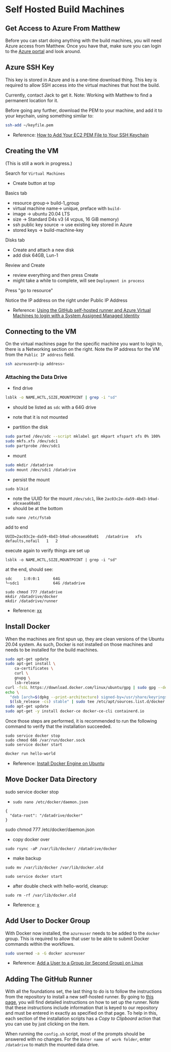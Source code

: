 # Self Hosted Build Machines

## Get Access to Azure From Matthew

Before you can start doing anything with the build machines, you will need Azure access from Matthew.
Once you have that, make sure you can login to the [Azure portal](https://portal.azure.com/) and look around.

## Azure SSH Key

This key is stored in Azure and is a one-time download thing.
This key is required to allow SSH access into the virtual machines that host the build.

Currently, contact Jack to get it.
Note: Working with Matthew to find a permanent location for it.

Before going any further, download the PEM to your machine, and add it to your keychain, using something similar to:

```sh
ssh-add ~/keyfile.pem
```

- Reference: [How to Add Your EC2 PEM File to Your SSH Keychain](https://www.cloudsavvyit.com/1795/how-to-add-your-ec2-pem-file-to-your-ssh-keychain/)

## Creating the VM

(This is still a work in progress.)

Search for `Virtual Machines`
- Create button at top

Basics tab
- resource group-> build-1_group
- virtual machine name-> unique, preface with `build-`
- image -> ubuntu 20.04 LTS
- size -> Standard D4s v3 (4 vcpus, 16 GiB memory)
- ssh public key source -> use existing key stored in Azure
- stored keys -> build-machine-key

Disks tab
- Create and attach a new disk
- add disk 64GB, Lun-1

Review and Create
- review everything and then press Create
- might take a while to complete, will see `Deployment in process`

Press "go to resource"

Notice the IP address on the right under Public IP Address

- Reference: [Using the GitHub self-hosted runner and Azure Virtual Machines to login with a System Assigned Managed Identity](https://www.cloudwithchris.com/blog/github-selfhosted-runner-on-azure/)

## Connecting to the VM

On the virtual machines page for the specific machine you want to login to, there is a Networking section on the right.
Note the IP address for the VM from the `Public IP address` field.

```sh
ssh azureuser@<ip address>
```

### Attaching the Data Drive

- find drive

```sh
lsblk -o NAME,HCTL,SIZE,MOUNTPOINT | grep -i "sd"
```

- should be listed as `sdc` with a 64G drive
- note that it is not mounted

- partition the disk
```sh
sudo parted /dev/sdc --script mklabel gpt mkpart xfspart xfs 0% 100%
sudo mkfs.xfs /dev/sdc1
sudo partprobe /dev/sdc1
```

- mount
```sh
sudo mkdir /datadrive
sudo mount /dev/sdc1 /datadrive
```

- persist the mount
```
sudo blkid
```
- note the UUID for the mount `/dev/sdc1`, like `2ac03c2e-da59-4bd3-b9ad-a9ceaea60a01`
- should be at the bottom

```
sudo nano /etc/fstab
```

add to end
```
UUID=2ac03c2e-da59-4bd3-b9ad-a9ceaea60a01   /datadrive   xfs   defaults,nofail   1   2
```

execute again to verify things are set up
```
lsblk -o NAME,HCTL,SIZE,MOUNTPOINT | grep -i "sd"
```

at the end, should see:
```
sdc     1:0:0:1      64G
└─sdc1               64G /datadrive
```

```
sudo chmod 777 /datadrive
mkdir /datadrive/docker
mkdir /datadrive/runner
```

- Reference: [xx](https://docs.microsoft.com/en-us/azure/virtual-machines/linux/attach-disk-portal)

## Install Docker

When the machines are first spun up, they are clean versions of the Ubuntu 20.04 system.
As such, Docker is not installed on those machines and needs to be installed for the build machines.

```sh
sudo apt-get update
sudo apt-get install \
    ca-certificates \
    curl \
    gnupg \
    lsb-release
curl -fsSL https://download.docker.com/linux/ubuntu/gpg | sudo gpg --dearmor -o /usr/share/keyrings/docker-archive-keyring.gpg
echo \
  "deb [arch=$(dpkg --print-architecture) signed-by=/usr/share/keyrings/docker-archive-keyring.gpg] https://download.docker.com/linux/ubuntu \
  $(lsb_release -cs) stable" | sudo tee /etc/apt/sources.list.d/docker.list > /dev/null
sudo apt-get update
sudo apt-get -y install docker-ce docker-ce-cli containerd.io
```

Once those steps are performed, it is recommended to run the following command to verify that the installation succeeded.

```
sudo service docker stop
sudo chmod 666 /var/run/docker.sock
sudo service docker start
```

```sh
docker run hello-world
```

- Reference: [Install Docker Engine on Ubuntu](https://docs.docker.com/engine/install/ubuntu/)

## Move Docker Data Directory

sudo service docker stop

- `sudo nano /etc/docker/daemon.json`
```
{
  "data-root": "/datadrive/docker"
}
```
sudo chmod 777 /etc/docker/daemon.json

- copy docker over
```
sudo rsync -aP /var/lib/docker/ /datadrive/docker
```

- make backup
```
sudo mv /var/lib/docker /var/lib/docker.old
```

```
sudo service docker start
```

- after double check with hello-world, cleanup:
```
sudo rm -rf /var/lib/docker.old
```

- Reference: [x](https://www.guguweb.com/2019/02/07/how-to-move-docker-data-directory-to-another-location-on-ubuntu/)

## Add User to Docker Group

With Docker now installed, the `azureuser` needs to be added to the `docker` group.
This is required to allow that user to be able to submit Docker commands within the workflows.

```sh
sudo usermod -a -G docker azureuser
```

- Reference: [Add a User to a Group (or Second Group) on Linux](https://www.howtogeek.com/50787/add-a-user-to-a-group-or-second-group-on-linux/)

## Adding The GitHub Runner

With all the foundations set, the last thing to do is to follow the instructions from the repository to install a new self-hosted runner.
By going to [this page](https://github.com/gaia-platform/GaiaPlatform/settings/actions/runners/new), you will find detailed instructions on how to set up the runner.
Note that these instructions include information that is keyed to our repository and must be entered in exactly as specified on that page.
To help in this, each section of the installation scripts has a *Copy to Clipboard* action that you can use by just clicking on the item.

When running the `config.sh` script, most of the prompts should be answered with no changes.
For the `Enter name of work folder`, enter `/datadrive` to match the mounted data drive.
